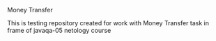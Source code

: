 Money Transfer

This is testing repository created for work with Money Transfer task in frame of javaqa-05 netology course